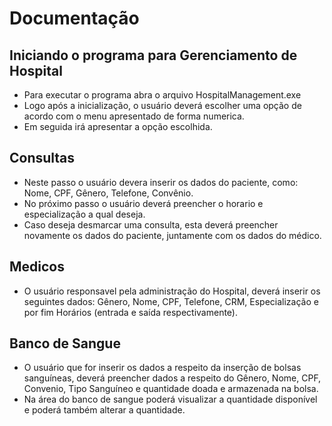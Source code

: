 # Documentação

## Iniciando o programa para Gerenciamento de Hospital

-  Para executar o programa abra o arquivo HospitalManagement.exe 
-  Logo após a inicialização, o usuário deverá escolher uma opção de acordo com o menu apresentado de forma numerica.
-  Em seguida irá apresentar a opção escolhida. 

## Consultas
- Neste passo o usuário devera inserir os dados do paciente, como: Nome, CPF, Gênero, Telefone, Convênio.
- No próximo passo o usuário deverá preencher o horario e especialização a qual deseja.
- Caso deseja desmarcar uma consulta, esta deverá preencher novamente os dados do paciente, juntamente com os dados do médico.

## Medicos
- O usuário responsavel pela administração do Hospital, deverá inserir os seguintes dados: Gênero, Nome, CPF, Telefone, CRM, Especialização e por fim Horários (entrada e saída respectivamente). 

## Banco de Sangue
- O usuário que for inserir os dados a respeito da inserção de bolsas sanguíneas, deverá preencher dados a respeito do Gênero, Nome, CPF, Convenio, Tipo Sanguíneo e quantidade doada e armazenada na bolsa.
- Na área do banco de sangue poderá visualizar a quantidade disponível e poderá também alterar a quantidade.
